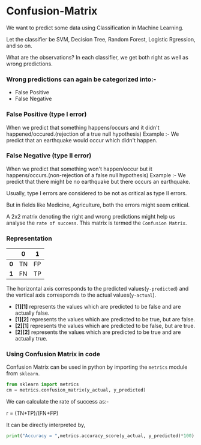 # Confusion-Matrix

We want to predict some data using Classification in Machine Learning.

Let the classifier be SVM, Decision Tree, Random Forest, Logistic Rgression, and so on.

What are the observations?
In each classifier, we get both right as well as wrong predictions.

### Wrong predictions can again be categorized into:-
+ False Positive
+ False Negative

### False Positive (type I error)
When we predict that something happens/occurs and it didn't happened/occured.(rejection of a true null hypothesis)
Example :- We predict that an earthquake would occur which didn't happen.

### False Negative (type II error)
When we predict that something won't happen/occur but it happens/occurs.(non-rejection of a false null hypothesis)
Example :- We predict that there might be no earthquake but there occurs an earthquake.

Usually, type I errors are considered to be not as critical as type II errors.

But in fields like Medicine, Agriculture, both the errors might seem critical.

A 2x2 matrix denoting the right and wrong predictions might help us analyse the `rate of success`. 
This matrix is termed the `Confusion Matrix`.

### Representation

| |0|1|
|-|-|-|
|__0__| TN | FP |
|__1__| FN | TP |

The horizontal axis corresponds to the predicted values(`y-predicted`) and the vertical axis correspomds to the actual values(`y-actual`).

+ __[1][1]__ represents the values which are predicted to be false and are actually false.
+ __[1][2]__ represents the values which are predicted to be true, but are false.
+ __[2][1]__ represents the values which are predicted to be false, but are true.
+ __[2][2]__ represents the values which are predicted to be true and are actually true.

### Using Confusion Matrix in code

Confusion Matrix can be used in python by importing the `metrics` module from `sklearn`.

```python
from sklearn import metrics
cm = metrics.confusion_matrix(y_actual, y_predicted)
```

We can calculate the rate of success as:-

r = (TN+TP)/(FN+FP)

It can be directly interpreted by,

```python
print("Accuracy = ",metrics.accuracy_score(y_actual, y_predicted)*100)
```

